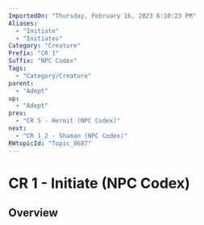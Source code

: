 ```yaml
---
ImportedOn: "Thursday, February 16, 2023 6:10:23 PM"
Aliases:
  - "Initiate"
  - "Initiates"
Category: "Creature"
Prefix: "CR 1"
Suffix: "NPC Codex"
Tags:
  - "Category/Creature"
parent:
  - "Adept"
up:
  - "Adept"
prev:
  - "CR 5 - Hermit (NPC Codex)"
next:
  - "CR 1_2 - Shaman (NPC Codex)"
RWtopicId: "Topic_8687"
---
```

# CR 1 - Initiate (NPC Codex)
## Overview

